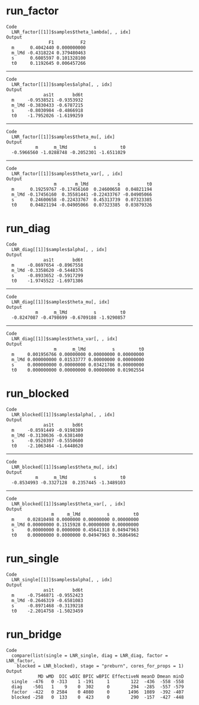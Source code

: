 # run_factor

    Code
      LNR_factor[[1]]$samples$theta_lambda[, , idx]
    Output
                    F1          F2
      m      0.4042440 0.000000000
      m_lMd -0.4318224 0.379480463
      s      0.6085597 0.101328100
      t0     0.1192645 0.006457266

---

    Code
      LNR_factor[[1]]$samples$alpha[, , idx]
    Output
                  as1t       bd6t
      m     -0.9538521 -0.9353932
      m_lMd -0.3830433 -0.6787215
      s     -0.8030984 -0.4866918
      t0    -1.7952026 -1.6199259

---

    Code
      LNR_factor[[1]]$samples$theta_mu[, idx]
    Output
               m      m_lMd          s         t0 
      -0.5966560 -1.0288748 -0.2052301 -1.6511029 

---

    Code
      LNR_factor[[1]]$samples$theta_var[, , idx]
    Output
                      m       m_lMd           s          t0
      m      0.19259767 -0.17456160  0.24600658  0.04821194
      m_lMd -0.17456160  0.35581441 -0.22433767 -0.04905066
      s      0.24600658 -0.22433767  0.45313739  0.07323385
      t0     0.04821194 -0.04905066  0.07323385  0.03879326

# run_diag

    Code
      LNR_diag[[1]]$samples$alpha[, , idx]
    Output
                  as1t       bd6t
      m     -0.8697654 -0.8967558
      m_lMd -0.3358620 -0.5448376
      s     -0.8933652 -0.5917299
      t0    -1.9745522 -1.6971386

---

    Code
      LNR_diag[[1]]$samples$theta_mu[, idx]
    Output
               m      m_lMd          s         t0 
      -0.8247087 -0.4798699 -0.6709188 -1.9290857 

---

    Code
      LNR_diag[[1]]$samples$theta_var[, , idx]
    Output
                      m      m_lMd          s         t0
      m     0.001956766 0.00000000 0.00000000 0.00000000
      m_lMd 0.000000000 0.01533777 0.00000000 0.00000000
      s     0.000000000 0.00000000 0.03421786 0.00000000
      t0    0.000000000 0.00000000 0.00000000 0.01902554

# run_blocked

    Code
      LNR_blocked[[1]]$samples$alpha[, , idx]
    Output
                  as1t       bd6t
      m     -0.8591449 -0.9198389
      m_lMd -0.3130636 -0.6381400
      s     -0.9520397 -0.5550600
      t0    -2.1063464 -1.6448620

---

    Code
      LNR_blocked[[1]]$samples$theta_mu[, idx]
    Output
               m      m_lMd          s         t0 
      -0.8534993 -0.3327128  0.2357445 -1.3489103 

---

    Code
      LNR_blocked[[1]]$samples$theta_var[, , idx]
    Output
                     m     m_lMd          s         t0
      m     0.02810498 0.0000000 0.00000000 0.00000000
      m_lMd 0.00000000 0.1515928 0.00000000 0.00000000
      s     0.00000000 0.0000000 0.45641318 0.04947963
      t0    0.00000000 0.0000000 0.04947963 0.36864962

# run_single

    Code
      LNR_single[[1]]$samples$alpha[, , idx]
    Output
                  as1t       bd6t
      m     -0.7546871 -0.9552423
      m_lMd -0.2646319 -0.6581083
      s     -0.8971468 -0.3139218
      t0    -2.2014758 -1.5023459

# run_bridge

    Code
      compare(list(single = LNR_single, diag = LNR_diag, factor = LNR_factor,
        blocked = LNR_blocked), stage = "preburn", cores_for_props = 1)
    Output
                MD wMD  DIC wDIC BPIC wBPIC EffectiveN meanD Dmean minD
      single  -476   0 -313    1 -191     1        122  -436  -558 -558
      diag    -501   1    9    0  302     0        294  -285  -557 -579
      factor  -422   0 2584    0 4080     0       1496  1089  -392 -407
      blocked -258   0  133    0  423     0        290  -157  -427 -448

